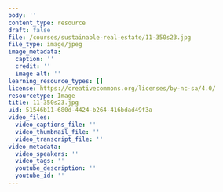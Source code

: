 ```yaml
---
body: ''
content_type: resource
draft: false
file: /courses/sustainable-real-estate/11-350s23.jpg
file_type: image/jpeg
image_metadata:
  caption: ''
  credit: ''
  image-alt: ''
learning_resource_types: []
license: https://creativecommons.org/licenses/by-nc-sa/4.0/
resourcetype: Image
title: 11-350s23.jpg
uid: 51546b11-680d-4424-b264-416bdad49f3a
video_files:
  video_captions_file: ''
  video_thumbnail_file: ''
  video_transcript_file: ''
video_metadata:
  video_speakers: ''
  video_tags: ''
  youtube_description: ''
  youtube_id: ''
---
```

